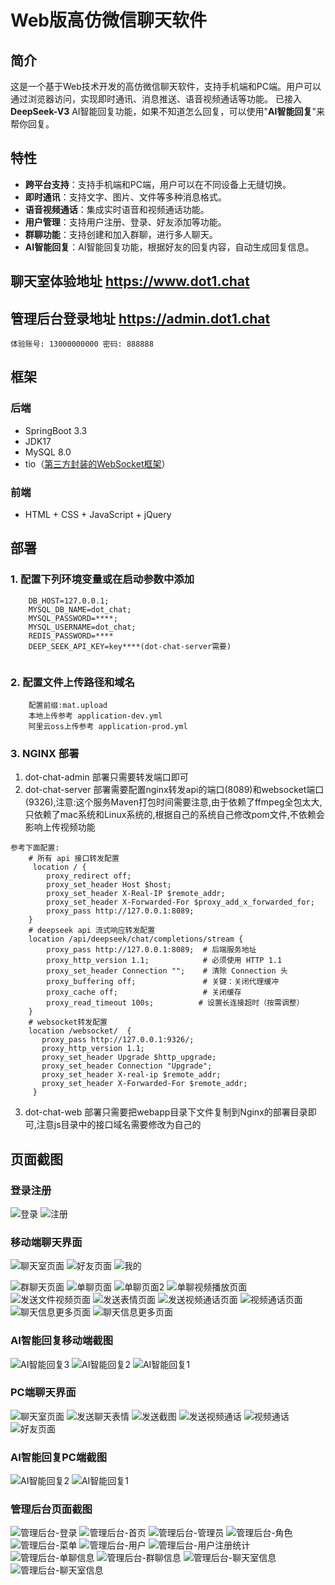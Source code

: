 # Web版高仿微信聊天软件

## 简介

这是一个基于Web技术开发的高仿微信聊天软件，支持手机端和PC端。用户可以通过浏览器访问，实现即时通讯、消息推送、语音视频通话等功能。
已接入 **DeepSeek-V3** AI智能回复功能，如果不知道怎么回复，可以使用"**AI智能回复**"来帮你回复。

## 特性

- **跨平台支持**：支持手机端和PC端，用户可以在不同设备上无缝切换。
- **即时通讯**：支持文字、图片、文件等多种消息格式。
- **语音视频通话**：集成实时语音和视频通话功能。
- **用户管理**：支持用户注册、登录、好友添加等功能。
- **群聊功能**：支持创建和加入群聊，进行多人聊天。
- **AI智能回复**：AI智能回复功能，根据好友的回复内容，自动生成回复信息。

## 聊天室体验地址  https://www.dot1.chat
## 管理后台登录地址  https://admin.dot1.chat 
   `体验账号: 13000000000 密码: 888888`

## 框架

### 后端

- SpringBoot 3.3
- JDK17
- MySQL 8.0
- tio（[第三方封装的WebSocket框架](https://gitee.com/tywo45/t-io)）

### 前端

- HTML + CSS + JavaScript + jQuery

## 部署

### 1. 配置下列环境变量或在启动参数中添加
```
    DB_HOST=127.0.0.1;
    MYSQL_DB_NAME=dot_chat;
    MYSQL_PASSWORD=****;
    MYSQL_USERNAME=dot_chat;
    REDIS_PASSWORD=****
    DEEP_SEEK_API_KEY=key****(dot-chat-server需要)
    
```
### 2. 配置文件上传路径和域名
```
    配置前缀:mat.upload
    本地上传参考 application-dev.yml
    阿里云oss上传参考 application-prod.yml
```
### 3. NGINX 部署

1. dot-chat-admin 部署只需要转发端口即可
2. dot-chat-server 部署需要配置nginx转发api的端口(8089)和websocket端口(9326),注意:这个服务Maven打包时间需要注意,由于依赖了ffmpeg全包太大,只依赖了mac系统和Linux系统的,根据自己的系统自己修改pom文件,不依赖会影响上传视频功能
```
参考下面配置:
    # 所有 api 接口转发配置
     location / {
    	proxy_redirect off;
    	proxy_set_header Host $host;
    	proxy_set_header X-Real-IP $remote_addr;
    	proxy_set_header X-Forwarded-For $proxy_add_x_forwarded_for;
        proxy_pass http://127.0.0.1:8089; 
    }
    # deepseek api 流式响应转发配置
    location /api/deepseek/chat/completions/stream {
        proxy_pass http://127.0.0.1:8089;  # 后端服务地址
        proxy_http_version 1.1;            # 必须使用 HTTP 1.1
        proxy_set_header Connection "";    # 清除 Connection 头
        proxy_buffering off;               # 关键：关闭代理缓冲
        proxy_cache off;                   # 关闭缓存
        proxy_read_timeout 100s;          # 设置长连接超时（按需调整）
    }
    # websocket转发配置
    location /websocket/  {
       proxy_pass http://127.0.0.1:9326/;
       proxy_http_version 1.1;    
       proxy_set_header Upgrade $http_upgrade;    
       proxy_set_header Connection "Upgrade";    
       proxy_set_header X-real-ip $remote_addr;
       proxy_set_header X-Forwarded-For $remote_addr;
     }
```
3. dot-chat-web 部署只需要把webapp目录下文件复制到Nginx的部署目录即可,注意js目录中的接口域名需要修改为自己的


## 页面截图

### 登录注册
![登录](screenshot/login.png)
![注册](screenshot/register.png)

### 移动端聊天界面

![聊天室页面](screenshot/chatroom.png)
![好友页面](screenshot/friends.png)
![我的](screenshot/my.png)

![群聊天页面](screenshot/msg-group.png)
![单聊页面](screenshot/msg-s.png)
![单聊页面2](screenshot/msg-s2.png)
![单聊视频播放页面](screenshot/msg-video-play.png)
![发送文件视频页面](screenshot/msg-send-file.png)
![发送表情页面](screenshot/msg-send-emoji.png)
![发送视频通话页面](screenshot/msg-send-video.png)
![视频通话页面](screenshot/msg-video-call.png)
![聊天信息更多页面](screenshot/msg-more.png)
![聊天信息更多页面](screenshot/msg-group-more.png)
### AI智能回复移动端截图
![AI智能回复3](screenshot/msg-ai-3.jpg)
![AI智能回复2](screenshot/msg-ai-2.jpg)
![AI智能回复1](screenshot/msg-ai-1.jpg)

### PC端聊天界面
![聊天室页面](screenshot/pc-chatroom.png)
![发送聊天表情](screenshot/pc-msg-send-emoji.png)
![发送截图](screenshot/pc-msg-send-screenshot.png)
![发送视频通话](screenshot/pc-msg-send-video-call.png)
![视频通话](screenshot/pc-msg-video-call.png)
![好友页面](screenshot/pc-friends.png)

### AI智能回复PC端截图
![AI智能回复2](screenshot/pc-msg-ai-2.jpg)
![AI智能回复1](screenshot/pc-msg-ai-1.jpg)


### 管理后台页面截图
![管理后台-登录](screenshot/admin-login.jpg)
![管理后台-首页](screenshot/admin-index.jpg)
![管理后台-管理员](screenshot/admin-admin.jpg)
![管理后台-角色](screenshot/admin-role.jpg)
![管理后台-菜单](screenshot/admin-menu.jpg)
![管理后台-用户](screenshot/admin-user.jpg)
![管理后台-用户注册统计](screenshot/admin-user-count.jpg)
![管理后台-单聊信息](screenshot/admin-msg-single.jpg)
![管理后台-群聊信息](screenshot/admin-msg-group.jpg)
![管理后台-聊天室信息](screenshot/admin-msg-pic-big.jpg)
![管理后台-聊天室信息](screenshot/admin-tag-close.jpg)